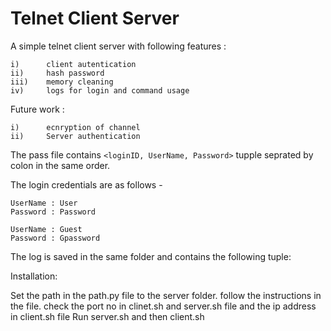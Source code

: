 # Telnet Client Server

A simple telnet client server with following features : 

	i)		client autentication 
	ii)		hash password 
	iii)	memory cleaning
	iv)		logs for login and command usage

Future work :

	i)		ecnryption of channel 
	ii)		Server authentication

The pass file contains ```<loginID, UserName, Password>``` tupple seprated by colon in the same order. 

The login credentials are as follows -
```
UserName : User
Password : Password

UserName : Guest
Password : Gpassword
```
The log is saved in the same folder and contains the following tuple:<UserName	DateTime  Command> 

Installation:

Set the path in the path.py file to the server folder. follow the instructions in the file.
check the port no in clinet.sh and server.sh file and the ip address in client.sh file 
Run server.sh  and then client.sh 

